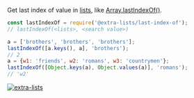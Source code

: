 Get last index of value in [lists], like [Array.lastIndexOf()].

```javascript
const lastIndexOf = require('@extra-lists/last-index-of');
// lastIndexOf(<lists>, <search value>)

a = ['brothers', 'brothers', 'brothers'];
lastIndexOf([a.keys(), a], 'brothers');
// 2
a = {w1: 'friends', w2: 'romans', w3: 'countrymen'};
lastIndexOf([Object.keys(a), Object.values(a)], 'romans');
// 'w2'
```


[![extra-lists](https://i.imgur.com/MCb8pjO.jpg)](https://www.npmjs.com/package/extra-lists)

[lists]: https://www.npmjs.com/package/lists-is
[Array.lastIndexOf()]: https://developer.mozilla.org/en-US/docs/Web/JavaScript/Reference/Global_Objects/Array/lastIndexOf
